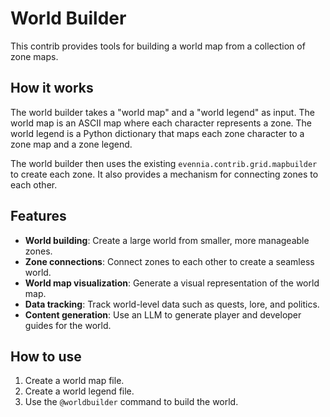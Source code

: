 # World Builder

This contrib provides tools for building a world map from a collection of zone maps.

## How it works

The world builder takes a "world map" and a "world legend" as input. The world map is an ASCII map where each character represents a zone. The world legend is a Python dictionary that maps each zone character to a zone map and a zone legend.

The world builder then uses the existing `evennia.contrib.grid.mapbuilder` to create each zone. It also provides a mechanism for connecting zones to each other.

## Features

*   **World building**: Create a large world from smaller, more manageable zones.
*   **Zone connections**: Connect zones to each other to create a seamless world.
*   **World map visualization**: Generate a visual representation of the world map.
*   **Data tracking**: Track world-level data such as quests, lore, and politics.
*   **Content generation**: Use an LLM to generate player and developer guides for the world.

## How to use

1.  Create a world map file.
2.  Create a world legend file.
3.  Use the `@worldbuilder` command to build the world.
